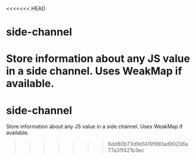 <<<<<<< HEAD
# side-channel
Store information about any JS value in a side channel. Uses WeakMap if available.
=======
# side-channel
Store information about any JS value in a side channel. Uses WeakMap if available.
>>>>>>> 6dd80b73d9d1419f981ad90206a77a31f421b3ec
